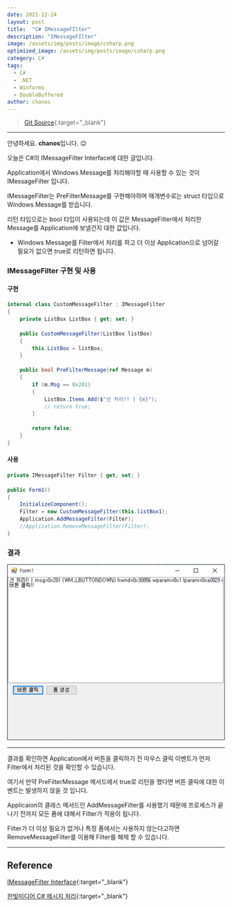 ```yaml
---
date: 2021-12-24
layout: post
title:  "C# IMessageFIlter"
description: "IMessageFIlter"
image: /assets/img/posts/image/csharp.png
optimized_image: /assets/img/posts/image/csharp.png
category: C#
tags:
  - C#
  - .NET  
  - Winforms
  - DoubleBuffered
author: chanos
---
```

>[Git Source](https://github.com/chanos-dev/blogcode/tree/master/21-1224){:target="_blank"}

---

안녕하세요. <b>chanos</b>입니다. 😉

오늘은 C#의 IMessageFilter Interface에 대한 글입니다.

Application에서 Windows Message를 처리해야할 때 사용할 수 있는 것이 IMessageFilter 입니다.

IMessageFilter는 PreFilterMessage를 구현해야하며 매개변수로는 struct 타입으로 Windows Message를 받습니다.

리턴 타입으로는 bool 타입이 사용되는데 이 값은 MessageFilter에서 처리한 Message를 Application에 보낼건지 대한 값입니다.

- Windows Message를 Filter에서 처리를 하고 더 이상 Application으로 넘어갈 필요가 없으면 true로 리턴하면 됩니다.


### IMessageFilter 구현 및 사용
#### 구현
```c#
internal class CustomMessageFilter : IMessageFilter
{
    private ListBox ListBox { get; set; }

    public CustomMessageFilter(ListBox listBox)
    {
        this.ListBox = listBox;
    }

    public bool PreFilterMessage(ref Message m)
    {        
        if (m.Msg == 0x201)
        {
            ListBox.Items.Add($"선 처리!! | {m}");
            // return true;
        }

        return false;
    }
}
```

#### 사용
```c#
private IMessageFilter Filter { get; set; }

public Form1()
{
    InitializeComponent();
    Filter = new CustomMessageFilter(this.listBox1);
    Application.AddMessageFilter(Filter);
    //Application.RemoveMessageFilter(Filter);
}
```

### 결과
![result](/assets/img/posts/2021-12-24/result.png)

---

결과를 확인하면 Application에서 버튼을 클릭하기 전 마우스 클릭 이벤트가 먼저 Filter에서 처리된 것을 확인할 수 있습니다.

여기서 만약 PreFilterMessage 메서드에서 true로 리턴을 했다면 버튼 클릭에 대한 이벤트는 발생하지 않을 것 입니다.

Applicaion의 클래스 메서드인 AddMessageFilter를 사용했기 때문에 프로세스가 끝나기 전까지 모든 폼에 대해서 Filter가 적용이 됩니다.

Filter가 더 이상 필요가 없거나 특정 폼에서는 사용하지 않는다고하면 RemoveMessageFilter를 이용해 Filter를 해제 할 수 있습니다.

---

## Reference

[IMessageFilter Interface](https://docs.microsoft.com/ko-kr/dotnet/api/system.windows.forms.imessagefilter?view=windowsdesktop-6.0){:target="_blank"}

[한빛미디어 C# 메시지 처리](https://www.hanbit.co.kr/media/channel/view.html?cms_code=CMS8867818733&cate_cd=){:target="_blank"}
